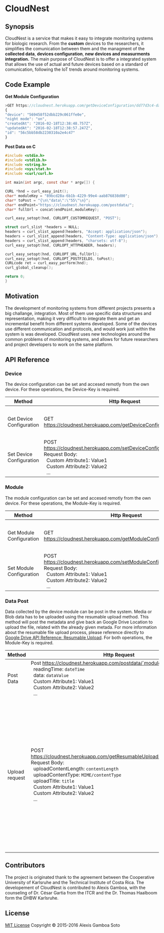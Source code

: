 
# CloudNest 

## Synopsis

CloudNest is a service that makes it easy to integrate monitoring systems for biologic research. From the **custom** devices to the researchers, it simplifies the comunication between them and the managment of the **collected data**, **devices configuration**, **new devices and measurments integration.** The main purpose of CloudNest is to offer a integrated system that allows the use of actual and future devices based on a standard of comunication, following the IoT trends around monitoring systems. 

## Code Example
**Get Module Configuration**
```js
>GET https://cloudnest.herokuapp.com/getDeviceConfiguration/dd77d3c4-da1e-4b69-83b0-2fb937358f51
{
"device": "569458f52dbb229c061ffe0e",
"night mode": "on",
"createdAt": "2016-02-18T12:38:48.757Z",
"updatedAt": "2016-02-18T12:38:57.247Z",
"id": "56c5bb58db2230310a2e4c47"
}
```

**Post Data on C**
```c
#include <stdio.h>
#include <stdlib.h>
#include <string.h>
#include <sys/stat.h>
#include <curl/curl.h>

int main(int argc, const char * argv[]) {

CURL *hnd = curl_easy_init();
char* moduleKey = "89bcd28a-6b1b-4229-99e4-aab876838d00";
char* toPost = "{\n\"data\":\"55\"\n}";
char* endPoint="https://cloudnest.herokuapp.com/postdata/";
char* fullUrl = concat(endPoint,moduleKey);

curl_easy_setopt(hnd, CURLOPT_CUSTOMREQUEST, "POST");

struct curl_slist *headers = NULL;
headers = curl_slist_append(headers, "Accept: application/json");
headers = curl_slist_append(headers, "Content-Type: application/json");
headers = curl_slist_append(headers, "charsets: utf-8");
curl_easy_setopt(hnd, CURLOPT_HTTPHEADER, headers);

curl_easy_setopt(hnd, CURLOPT_URL,fullUrl);
curl_easy_setopt(hnd, CURLOPT_POSTFIELDS, toPost);
CURLcode ret = curl_easy_perform(hnd);
curl_global_cleanup();

return 0;
}  
```

## Motivation

The development of monitoring systems from different projects presents a big challange, integration. Most of them use specific data structures and representation, making it very difficult to integrate them and get an incremental benefit from different systems developed. Some of the devices use different communication and protocols, and would work just within the system is was developed. CloudNest uses new technologies around the common problems of monitoring systems, and allows for future researchers and project developers to work on the same platform. 

## API Reference

### Device 

The device configuration can be set and accesed remotly from the own device. For these operations, the Device-Key is required. 

| Method | Http Request |   Description |
| ------ | ----------- | ---|
| Get Device Configuration | GET  https://cloudnest.herokuapp.com/getDeviceConfiguration/`deviceKey` | Gets the configuration set for that specific Device
| Set Device Configuration | POST https://cloudnest.herokuapp.com/setDeviceConfiguration/`deviceKey` Request Body: <br>  &nbsp;&nbsp;Custom Attribute1: Value1 <br> &nbsp;&nbsp;Custom Attribute2: Value2 <br>&nbsp;&nbsp;...<br> | Creates or overwrites the configuration for a given device.

### Module 

The module configuration can be set and accesed remotly from the own device. For these operations, the Module-Key is required. 

| Method | Http Request |   Description |
| ------ | ----------- | ---|
| Get Module Configuration | GET  https://cloudnest.herokuapp.com/getModuleConfiguration/`moduleKey` | Gets the configuration set for that specific Module
| Set Module Configuration | POST https://cloudnest.herokuapp.com/setModuleConfiguration/`moduleKey` Request Body: <br>  &nbsp;&nbsp;Custom Attribute1: Value1 <br> &nbsp;&nbsp;Custom Attribute2: Value2 <br>&nbsp;&nbsp;...<br> | Creates or overwrites the configuration for a given module.

### Data Post 

Data collected by the device module can be post in the system. Media or Blob data has to be uploaded using the resumable upload method. This method will post the metadata and give back an Google Drive Location to upload the file, related with the already given metada. For more information about the resumable file upload process, please reference directly to [Google Drive API Reference: Resumable Upload].
For both operations, the Module-Key is required.

[Google Drive API Reference: Resumable Upload]:https://developers.google.com/drive/v3/web/manage-uploads#upload-resumable

| Method | Http Request |   Description |
| ------ | ----------- | ---|
| Post Data | Post  https://cloudnest.herokuapp.com/postdata/`moduleKey` Request Body: <br>&nbsp;&nbsp;readingTime: `dateTime` <br>&nbsp;&nbsp;data: `dataValue` <br>  &nbsp;&nbsp;Custom Attribute1: Value1 <br> &nbsp;&nbsp;Custom Attribute2: Value2 <br>&nbsp;&nbsp;...<br> | Post data related to a specific module.
| Upload request | POST https://cloudnest.herokuapp.com/getResumableUploadLocation/`deviceKey` Request Body: <br>&nbsp;&nbsp;uploadContentLength: `contentLength` <br>&nbsp;&nbsp;uploadContentType: `MIME/contentType` <br>&nbsp;&nbsp;uploadTitle: `title` <br>  &nbsp;&nbsp;Custom Attribute1: Value1 <br> &nbsp;&nbsp;Custom Attribute2: Value2 <br>&nbsp;&nbsp;...<br>  | Post metadata related with a file to be uploaded. The request responds  a Location with the Google Drive resumable upload location. For more information about the file upload, please visit: [Google Drive API Reference: Resumable Upload].

## Contributors

The project is originated thank to the agreement between the Cooperative University of Karlsruhe and the Technical Institute of Costa Rica. The developement of CloudNest is contributed to Alexis Gamboa, with the counseling of Dr. César Gartia from the ITCR and the Dr. Thomas Haalboom form the DHBW Karlsruhe. 

## License

[MIT License](http://choosealicense.com/licenses/mit/)  Copyright © 2015-2016 Alexis Gamboa Soto
